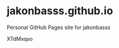 # jakonbasss.github.io
Personal GitHub Pages site for jakonbasss













































XTdMxqso
